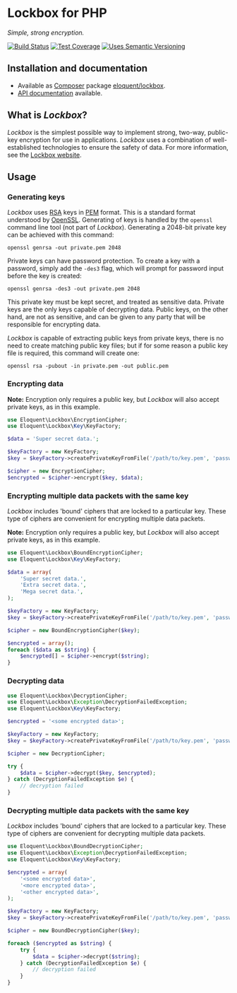 # Lockbox for PHP

*Simple, strong encryption.*

[![Build Status]][Latest build]
[![Test Coverage]][Test coverage report]
[![Uses Semantic Versioning]][SemVer]

## Installation and documentation

* Available as [Composer] package [eloquent/lockbox].
* [API documentation] available.

## What is *Lockbox*?

*Lockbox* is the simplest possible way to implement strong, two-way, public-key
encryption for use in applications. *Lockbox* uses a combination of
well-established technologies to ensure the safety of data. For more
information, see the [Lockbox website].

## Usage

### Generating keys

*Lockbox* uses [RSA] keys in [PEM] format. This is a standard format understood
by [OpenSSL]. Generating of keys is handled by the `openssl` command line tool
(not part of *Lockbox*). Generating a 2048-bit private key can be achieved with
this command:

    openssl genrsa -out private.pem 2048

Private keys can have password protection. To create a key with a password,
simply add the `-des3` flag, which will prompt for password input before the key
is created:

    openssl genrsa -des3 -out private.pem 2048

This private key must be kept secret, and treated as sensitive data. Private
keys are the only keys capable of decrypting data. Public keys, on the other
hand, are not as sensitive, and can be given to any party that will be
responsible for encrypting data.

*Lockbox* is capable of extracting public keys from private keys, there is no
need to create matching public key files; but if for some reason a public key
file is required, this command will create one:

    openssl rsa -pubout -in private.pem -out public.pem

### Encrypting data

**Note:** Encryption only requires a public key, but *Lockbox* will also accept
private keys, as in this example.

```php
use Eloquent\Lockbox\EncryptionCipher;
use Eloquent\Lockbox\Key\KeyFactory;

$data = 'Super secret data.';

$keyFactory = new KeyFactory;
$key = $keyFactory->createPrivateKeyFromFile('/path/to/key.pem', 'password');

$cipher = new EncryptionCipher;
$encrypted = $cipher->encrypt($key, $data);
```

### Encrypting multiple data packets with the same key

*Lockbox* includes 'bound' ciphers that are locked to a particular key. These
type of ciphers are convenient for encrypting multiple data packets.

**Note:** Encryption only requires a public key, but *Lockbox* will also accept
private keys, as in this example.

```php
use Eloquent\Lockbox\BoundEncryptionCipher;
use Eloquent\Lockbox\Key\KeyFactory;

$data = array(
    'Super secret data.',
    'Extra secret data.',
    'Mega secret data.',
);

$keyFactory = new KeyFactory;
$key = $keyFactory->createPrivateKeyFromFile('/path/to/key.pem', 'password');

$cipher = new BoundEncryptionCipher($key);

$encrypted = array();
foreach ($data as $string) {
    $encrypted[] = $cipher->encrypt($string);
}
```

### Decrypting data

```php
use Eloquent\Lockbox\DecryptionCipher;
use Eloquent\Lockbox\Exception\DecryptionFailedException;
use Eloquent\Lockbox\Key\KeyFactory;

$encrypted = '<some encrypted data>';

$keyFactory = new KeyFactory;
$key = $keyFactory->createPrivateKeyFromFile('/path/to/key.pem', 'password');

$cipher = new DecryptionCipher;

try {
    $data = $cipher->decrypt($key, $encrypted);
} catch (DecryptionFailedException $e) {
    // decryption failed
}
```

### Decrypting multiple data packets with the same key

*Lockbox* includes 'bound' ciphers that are locked to a particular key. These
type of ciphers are convenient for decrypting multiple data packets.

```php
use Eloquent\Lockbox\BoundDecryptionCipher;
use Eloquent\Lockbox\Exception\DecryptionFailedException;
use Eloquent\Lockbox\Key\KeyFactory;

$encrypted = array(
    '<some encrypted data>',
    '<more encrypted data>',
    '<other encrypted data>',
);

$keyFactory = new KeyFactory;
$key = $keyFactory->createPrivateKeyFromFile('/path/to/key.pem', 'password');

$cipher = new BoundDecryptionCipher($key);

foreach ($encrypted as $string) {
    try {
        $data = $cipher->decrypt($string);
    } catch (DecryptionFailedException $e) {
        // decryption failed
    }
}
```

<!-- References -->

[Lockbox website]: http://lqnt.co/lockbox
[OpenSSL]: http://en.wikipedia.org/wiki/OpenSSL
[PEM]: http://en.wikipedia.org/wiki/Privacy-enhanced_Electronic_Mail
[RSA]: http://en.wikipedia.org/wiki/RSA_(algorithm)

[API documentation]: http://lqnt.co/lockbox-php/artifacts/documentation/api/
[Build Status]: https://api.travis-ci.org/eloquent/lockbox-php.png?branch=master
[Composer]: http://getcomposer.org/
[eloquent/lockbox]: https://packagist.org/packages/eloquent/lockbox
[Latest build]: https://travis-ci.org/eloquent/lockbox-php
[SemVer]: http://semver.org/
[Test coverage report]: https://coveralls.io/r/eloquent/lockbox-php
[Test Coverage]: https://coveralls.io/repos/eloquent/lockbox-php/badge.png?branch=master
[Uses Semantic Versioning]: http://b.repl.ca/v1/semver-yes-brightgreen.png

